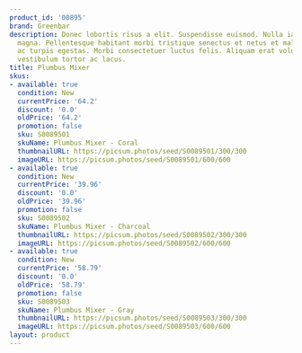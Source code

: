 ```yaml
---
product_id: '00895'
brand: Greenbar
description: Donec lobortis risus a elit. Suspendisse euismod. Nulla iaculis egestas
  magna. Pellentesque habitant morbi tristique senectus et netus et malesuada fames
  ac turpis egestas. Morbi consectetuer luctus felis. Aliquam erat volutpat. Donec
  vestibulum tortor ac lacus.
title: Plumbus Mixer
skus:
- available: true
  condition: New
  currentPrice: '64.2'
  discount: '0.0'
  oldPrice: '64.2'
  promotion: false
  sku: S0089501
  skuName: Plumbus Mixer - Coral
  thumbnailURL: https://picsum.photos/seed/S0089501/300/300
  imageURL: https://picsum.photos/seed/S0089501/600/600
- available: true
  condition: New
  currentPrice: '39.96'
  discount: '0.0'
  oldPrice: '39.96'
  promotion: false
  sku: S0089502
  skuName: Plumbus Mixer - Charcoal
  thumbnailURL: https://picsum.photos/seed/S0089502/300/300
  imageURL: https://picsum.photos/seed/S0089502/600/600
- available: true
  condition: New
  currentPrice: '58.79'
  discount: '0.0'
  oldPrice: '58.79'
  promotion: false
  sku: S0089503
  skuName: Plumbus Mixer - Gray
  thumbnailURL: https://picsum.photos/seed/S0089503/300/300
  imageURL: https://picsum.photos/seed/S0089503/600/600
layout: product
---
```

